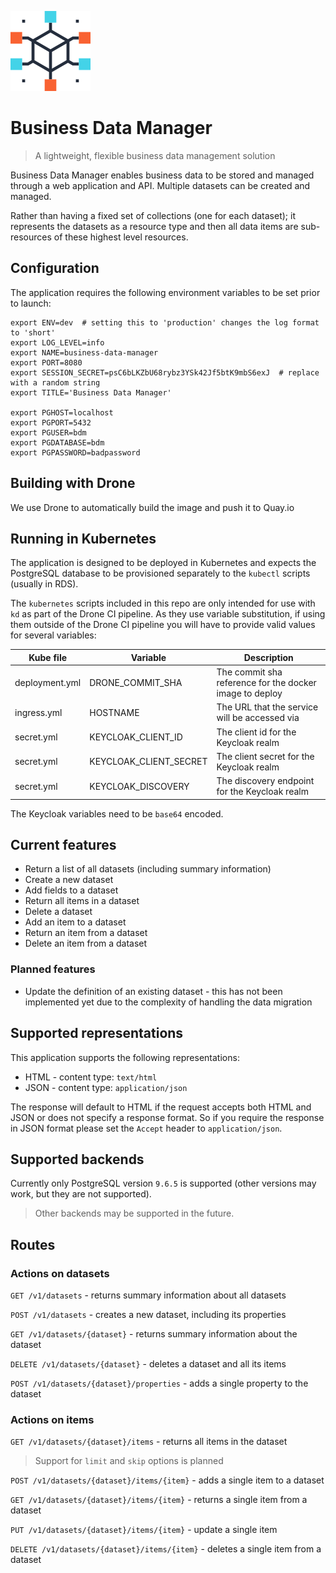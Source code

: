 ![Logo of the project](./documents/images/cube.png)


# Business Data Manager

> A lightweight, flexible business data management solution

Business Data Manager enables business data to be stored and
managed through a web application and API. Multiple datasets can be created
and managed.

Rather than having a fixed set of collections (one for each dataset); it
represents the datasets as a resource type and then all data items are
sub-resources of these highest level resources.


## Configuration

The application requires the following environment variables to be set prior to
launch:

```
export ENV=dev  # setting this to 'production' changes the log format to 'short'
export LOG_LEVEL=info
export NAME=business-data-manager
export PORT=8080
export SESSION_SECRET=psC6bLKZbU68rybz3YSk42Jf5btK9mbS6exJ  # replace with a random string
export TITLE='Business Data Manager'

export PGHOST=localhost
export PGPORT=5432
export PGUSER=bdm
export PGDATABASE=bdm
export PGPASSWORD=badpassword
```

## Building with Drone

We use Drone to automatically build the image and push it to Quay.io

## Running in Kubernetes

The application is designed to be deployed in Kubernetes and expects the
PostgreSQL database to be provisioned separately to the `kubectl` scripts
(usually in RDS).

The `kubernetes` scripts included in this repo are only intended for use with
`kd` as part of the Drone CI pipeline. As they use variable substitution, if
using them outside of the Drone CI pipeline you will have to provide valid
values for several variables:

| Kube file | Variable | Description |
|-----------|----------|-------------|
| deployment.yml | DRONE_COMMIT_SHA | The commit sha reference for the docker image to deploy |
| ingress.yml | HOSTNAME | The URL that the service will be accessed via |
| secret.yml | KEYCLOAK_CLIENT_ID | The client id for the Keycloak realm |
| secret.yml | KEYCLOAK_CLIENT_SECRET | The client secret for the Keycloak realm |
| secret.yml | KEYCLOAK_DISCOVERY | The discovery endpoint for the Keycloak realm |

The Keycloak variables need to be `base64` encoded.

## Current features

* Return a list of all datasets (including summary information)
* Create a new dataset
* Add fields to a dataset
* Return all items in a dataset
* Delete a dataset
* Add an item to a dataset
* Return an item from a dataset
* Delete an item from a dataset


### Planned features

* Update the definition of an existing dataset - this has not been
  implemented yet due to the complexity of handling the data migration


## Supported representations

This application supports the following representations:

* HTML - content type: `text/html`
* JSON - content type: `application/json`

The response will default to HTML if the request accepts both HTML and JSON or
does not specify a response format. So if you require the response in JSON
format please set the `Accept` header to `application/json`.


## Supported backends

Currently only PostgreSQL version `9.6.5` is supported (other versions may
work, but they are not supported).

> Other backends may be supported in the future.


## Routes

### Actions on datasets

`GET /v1/datasets` - returns summary information about all datasets

`POST /v1/datasets` - creates a new dataset, including its properties

`GET /v1/datasets/{dataset}` - returns summary information about the dataset

`DELETE /v1/datasets/{dataset}` - deletes a dataset and all its
items

`POST /v1/datasets/{dataset}/properties` - adds a single property to the dataset


### Actions on items

`GET /v1/datasets/{dataset}/items` - returns all items in the dataset

> Support for `limit` and `skip` options is planned

`POST /v1/datasets/{dataset}/items/{item}` - adds a single
item to a dataset

`GET /v1/datasets/{dataset}/items/{item}` - returns a single
item from a dataset

`PUT /v1/datasets/{dataset}/items/{item}` - update a single item

`DELETE /v1/datasets/{dataset}/items/{item}` - deletes a single
item from a dataset
